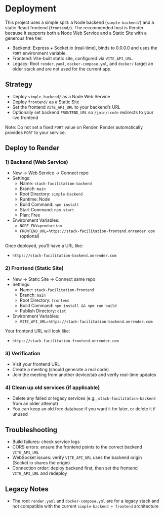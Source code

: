 # Deployment

This project uses a simple split: a Node backend (`simple-backend/`) and a static React frontend (`frontend/`). The recommended host is Render because it supports both a Node Web Service and a Static Site with a generous free tier.

- Backend: Express + Socket.io (real-time), binds to 0.0.0.0 and uses the `PORT` environment variable.
- Frontend: Vite-built static site, configured via `VITE_API_URL`.
- Legacy: Root `render.yaml`, `docker-compose.yml`, and `docker/` target an older stack and are not used for the current app.

## Strategy

- Deploy `simple-backend/` as a Node Web Service
- Deploy `frontend/` as a Static Site
- Set the frontend `VITE_API_URL` to your backend’s URL
- Optionally set backend `FRONTEND_URL` so `/join/:code` redirects to your live frontend

Note: Do not set a fixed `PORT` value on Render. Render automatically provides `PORT` to your service.

## Deploy to Render

### 1) Backend (Web Service)

- New → Web Service → Connect repo
- Settings:
  - Name: `stack-facilitation-backend`
  - Branch: `main`
  - Root Directory: `simple-backend`
  - Runtime: Node
  - Build Command: `npm install`
  - Start Command: `npm start`
  - Plan: Free
- Environment Variables:
  - `NODE_ENV=production`
  - `FRONTEND_URL=https://stack-facilitation-frontend.onrender.com` (optional)

Once deployed, you’ll have a URL like:
- `https://stack-facilitation-backend.onrender.com`

### 2) Frontend (Static Site)

- New → Static Site → Connect same repo
- Settings:
  - Name: `stack-facilitation-frontend`
  - Branch: `main`
  - Root Directory: `frontend`
  - Build Command: `npm install && npm run build`
  - Publish Directory: `dist`
- Environment Variables:
  - `VITE_API_URL=https://stack-facilitation-backend.onrender.com`

Your frontend URL will look like:
- `https://stack-facilitation-frontend.onrender.com`

### 3) Verification

- Visit your frontend URL
- Create a meeting (should generate a real code)
- Join the meeting from another device/tab and verify real-time updates

### 4) Clean up old services (if applicable)

- Delete any failed or legacy services (e.g., `stack-facilitation-backend` from an older attempt)
- You can keep an old free database if you want it for later, or delete it if unused

## Troubleshooting

- Build failures: check service logs
- CORS errors: ensure the frontend points to the correct backend `VITE_API_URL`
- WebSocket issues: verify `VITE_API_URL` uses the backend origin (Socket.io shares the origin)
- Connection order: deploy backend first, then set the frontend `VITE_API_URL` and redeploy

## Legacy Notes

- The root `render.yaml` and `docker-compose.yml` are for a legacy stack and not compatible with the current `simple-backend + frontend` architecture